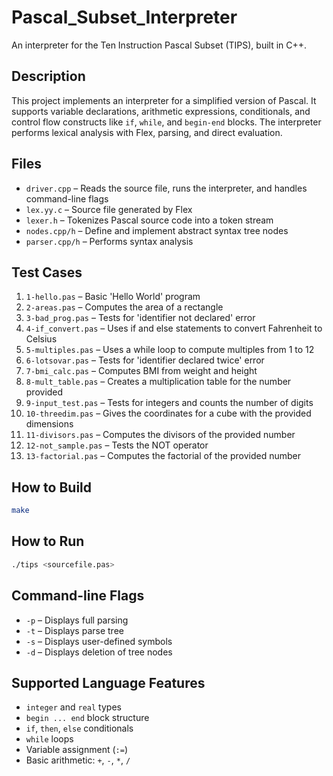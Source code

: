 # Pascal_Subset_Interpreter

An interpreter for the Ten Instruction Pascal Subset (TIPS), built in C++.

## Description

This project implements an interpreter for a simplified version of Pascal. It supports variable declarations, arithmetic expressions, conditionals, and control flow constructs like `if`, `while`, and `begin-end` blocks. The interpreter performs lexical analysis with Flex, parsing, and direct evaluation.

## Files

- `driver.cpp` – Reads the source file, runs the interpreter, and handles command-line flags  
- `lex.yy.c` – Source file generated by Flex  
- `lexer.h` – Tokenizes Pascal source code into a token stream  
- `nodes.cpp/h` – Define and implement abstract syntax tree nodes  
- `parser.cpp/h` – Performs syntax analysis  

## Test Cases

1. `1-hello.pas` – Basic 'Hello World' program  
2. `2-areas.pas` – Computes the area of a rectangle  
3. `3-bad_prog.pas` – Tests for 'identifier not declared' error  
4. `4-if_convert.pas` – Uses if and else statements to convert Fahrenheit to Celsius  
5. `5-multiples.pas` – Uses a while loop to compute multiples from 1 to 12  
6. `6-lotsovar.pas` – Tests for 'identifier declared twice' error  
7. `7-bmi_calc.pas` – Computes BMI from weight and height  
8. `8-mult_table.pas` – Creates a multiplication table for the number provided  
9. `9-input_test.pas` – Tests for integers and counts the number of digits  
10. `10-threedim.pas` – Gives the coordinates for a cube with the provided dimensions  
11. `11-divisors.pas` – Computes the divisors of the provided number  
12. `12-not_sample.pas` – Tests the NOT operator  
13. `13-factorial.pas` – Computes the factorial of the provided number  

## How to Build

```bash
make
```

## How to Run

```bash
./tips <sourcefile.pas>
```

## Command-line Flags

- `-p` – Displays full parsing  
- `-t` – Displays parse tree  
- `-s` – Displays user-defined symbols  
- `-d` – Displays deletion of tree nodes  

## Supported Language Features

- `integer` and `real` types  
- `begin ... end` block structure  
- `if`, `then`, `else` conditionals  
- `while` loops  
- Variable assignment (`:=`)  
- Basic arithmetic: `+`, `-`, `*`, `/`  
